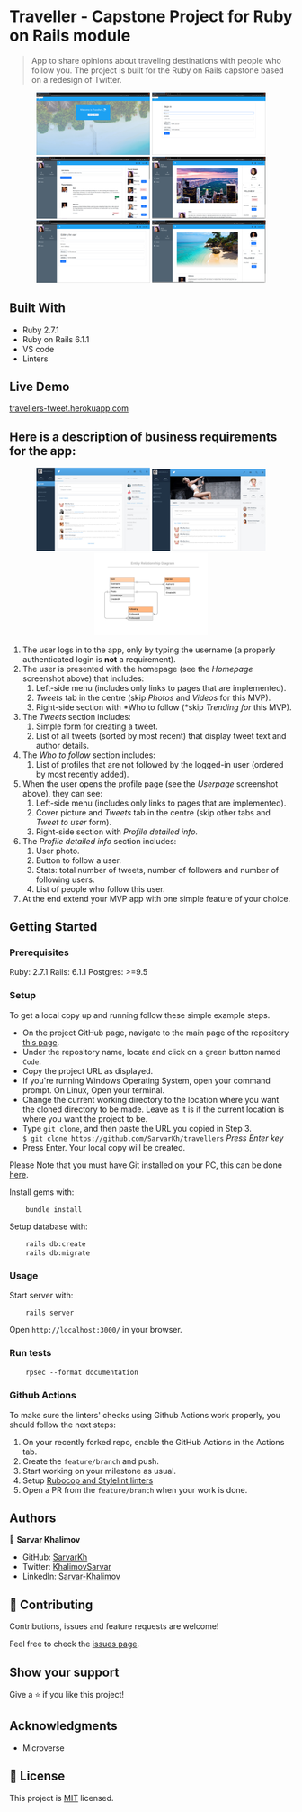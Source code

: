 # Traveller - Capstone Project for Ruby on Rails module

> App to share opinions about traveling destinations with people who follow you. The project is built for the Ruby on Rails capstone based on a redesign of Twitter.

<div style="display: flex; flex-wrap: wrap">
<div align="center">
  <img src="image/01_welcome.png?raw=true" width="40%" height="auto"/>
  <img src="image/02_sign_up.png?raw=true" width="40%" height="auto"/>
</div>

<div align="center">
  <img src="image/03_home.png?raw=true" width="40%" height="auto"/>
  <img src="image/04_profile.png?raw=true" width="40%" height="auto"/>
</div>

<div align="center">
  <img src="image/05_edit.png?raw=true" width="40%" height="auto"/>
  <img src="image/06_profile_2.png?raw=true" width="40%" height="auto"/>
</div>
</div>

## Built With

- Ruby 2.7.1
- Ruby on Rails 6.1.1
- VS code
- Linters

## Live Demo

[travellers-tweet.herokuapp.com](https://travellers-tweet.herokuapp.com/)

## Here is a description of business requirements for the app:
<div style="display: flex; flex-wrap: wrap">
<div align="center">
  <img src="image/spec_1.png?raw=true" width="40%" height="auto"/>
  <img src="image/spec_2.png?raw=true" width="40%" height="auto"/>
  <img src="image/erd.png?raw=true" width="40%" height="auto"/>
</div>
</div>

1. The user logs in to the app, only by typing the username (a properly authenticated login is **not** a requirement).
2. The user is presented with the homepage (see the *Homepage* screenshot above) that includes:
    1. Left-side menu (includes only links to pages that are implemented).
    2. *Tweets* tab in the centre (skip *Photos* and *Videos* for this MVP).
    3. Right-side section with *Who to follow (*skip *Trending for* this MVP).
3. The *Tweets* section includes:
    1. Simple form for creating a tweet.
    2. List of all tweets (sorted by most recent) that display tweet text and author details.
4. The *Who to follow* section includes:
    1. List of profiles that are not followed by the logged-in user (ordered by most recently added).
5. When the user opens the profile page (see the *Userpage* screenshot above), they can see:
    1. Left-side menu (includes only links to pages that are implemented).
    2. Cover picture and *Tweets* tab in the centre (skip other tabs and *Tweet to user* form).
    3. Right-side section with *Profile detailed info.*
6. The *Profile detailed info* section includes:
    1. User photo.
    2. Button to follow a user.
    3. Stats: total number of tweets, number of followers and number of following users.
    4. List of people who follow this user.
7. At the end extend your MVP app with one simple feature of your choice.



## Getting Started

### Prerequisites

Ruby: 2.7.1
Rails: 6.1.1
Postgres: >=9.5


### Setup

To get a local copy up and running follow these simple example steps.

- On the project GitHub page, navigate to the main page of the repository [this page](https://github.com/SarvarKh/travellers).
- Under the repository name, locate and click on a green button named `Code`.
- Copy the project URL as displayed.
- If you're running Windows Operating System, open your command prompt. On Linux, Open your terminal.
- Change the current working directory to the location where you want the cloned directory to be made. Leave as it is if the current location is where you want the project to be.
- Type `git clone`, and then paste the URL you copied in Step 3.<br>
  `$ git clone https://github.com/SarvarKh/travellers` <em>Press Enter key</em><br>
- Press Enter. Your local copy will be created.

Please Note that you must have Git installed on your PC, this can be done [here](https://gist.github.com/derhuerst/1b15ff4652a867391f03).


Install gems with:

```
    bundle install
```

Setup database with:

```
    rails db:create
    rails db:migrate
```

### Usage

Start server with:

```
    rails server
```

Open `http://localhost:3000/` in your browser.

### Run tests

```
    rpsec --format documentation
```


### Github Actions

To make sure the linters' checks using Github Actions work properly, you should follow the next steps:

1. On your recently forked repo, enable the GitHub Actions in the Actions tab.
2. Create the `feature/branch` and push.
3. Start working on your milestone as usual.
4. Setup [Rubocop and Stylelint linters](https://github.com/microverseinc/linters-config/tree/master/ror)
5. Open a PR from the `feature/branch` when your work is done.


## Authors

👤 **Sarvar Khalimov**

- GitHub: [SarvarKh](https://github.com/SarvarKh)
- Twitter: [KhalimovSarvar](https://twitter.com/KhalimovSarvar)
- LinkedIn: [Sarvar-Khalimov](https://www.linkedin.com/in/sarvar-khalimov/)

## 🤝 Contributing

Contributions, issues and feature requests are welcome!

Feel free to check the [issues page](https://github.com/SarvarKh/travellers/issues).

## Show your support

Give a ⭐️ if you like this project!

## Acknowledgments

- Microverse

## 📝 License

This project is [MIT](https://en.wikipedia.org/wiki/MIT_License) licensed.

